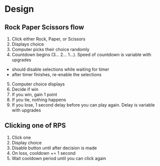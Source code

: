 # Design

## Rock Paper Scissors flow

1. Click either Rock, Paper, or Scissors
2. Displays choice
3. Computer picks their choice randomly
4. Countdown begins (3... 2... 1...). Speed of countdown is variable with upgrades
  - should disable selections while waiting for timer
  - after timer finishes, re-enable the selections
5. Computer choice displays
6. Decide if win
7. If you win, gain 1 point
8. If you tie, nothing happens
9. If you lose, 1 second delay before you can play again. Delay is variable with upgrades

## Clicking one of RPS
1. Click one
2. Display choice
3. Disable button until after decision is made
4. On loss, cooldown += 1 second
5. Wait cooldown period until you can click again